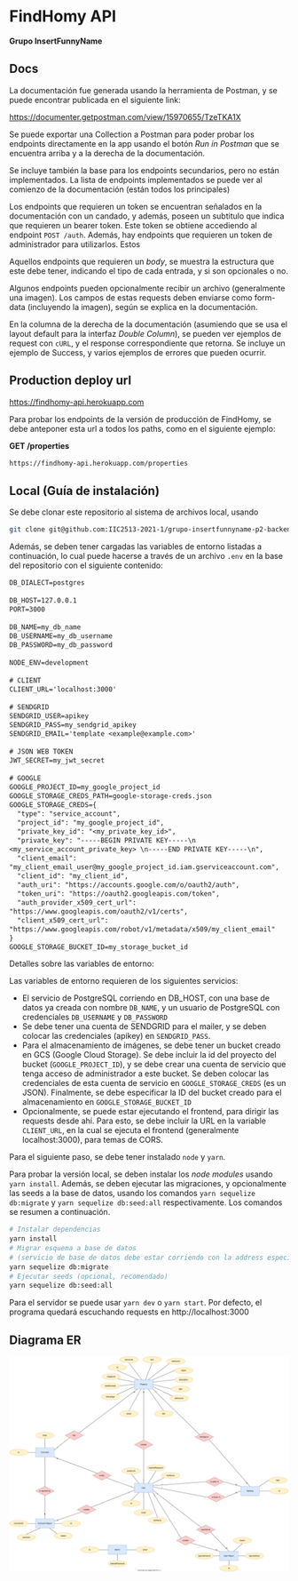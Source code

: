 # FindHomy API

**Grupo InsertFunnyName**

## Docs

La documentación fue generada usando la herramienta de Postman, y se puede encontrar publicada en el siguiente link:

https://documenter.getpostman.com/view/15970655/TzeTKA1X

Se puede exportar una Collection a Postman para poder probar los endpoints directamente en la app usando el botón _Run in Postman_ que se encuentra arriba y a la derecha de la documentación.

Se incluye también la base para los endpoints secundarios, pero no están implementados. La lista de endpoints implementados se puede ver al comienzo de la documentación (están todos los principales)

Los endpoints que requieren un token se encuentran señalados en la documentación con un candado, y además, poseen un subtitulo que indica que requieren un bearer token. Este token se obtiene accediendo al endpoint `POST /auth`. Además, hay endpoints que requieren un token de administrador para utilizarlos. Estos

Aquellos endpoints que requieren un _body_, se muestra la estructura que este debe tener, indicando el tipo de cada entrada, y si son opcionales o no.

Algunos endpoints pueden opcionalmente recibir un archivo (generalmente una imagen). Los campos de estas requests deben enviarse como form-data (incluyendo la imagen), según se explica en la documentación.

En la columna de la derecha de la documentación (asumiendo que se usa el layout default para la interfaz _Double Column_), se pueden ver ejemplos de request con `cURL`, y el response correspondiente que retorna. Se incluye un ejemplo de Success, y varios ejemplos de errores que pueden ocurrir.

## Production deploy url

https://findhomy-api.herokuapp.com

Para probar los endpoints de la versión de producción de FindHomy, se debe anteponer esta url a todos los paths, como en el siguiente ejemplo:

**GET /properties**

```bash
https://findhomy-api.herokuapp.com/properties
```

## Local (Guía de instalación)

Se debe clonar este repositorio al sistema de archivos local, usando

```bash
git clone git@github.com:IIC2513-2021-1/grupo-insertfunnyname-p2-backend.git
```

Además, se deben tener cargadas las variables de entorno listadas a continuación, lo cual puede hacerse a través de un archivo `.env` en la base del repositorio con el siguiente contenido:

```env
DB_DIALECT=postgres

DB_HOST=127.0.0.1
PORT=3000

DB_NAME=my_db_name
DB_USERNAME=my_db_username
DB_PASSWORD=my_db_password

NODE_ENV=development

# CLIENT
CLIENT_URL='localhost:3000'

# SENDGRID
SENDGRID_USER=apikey
SENDGRID_PASS=my_sendgrid_apikey
SENDGRID_EMAIL='template <example@example.com>'

# JSON WEB TOKEN
JWT_SECRET=my_jwt_secret

# GOOGLE
GOOGLE_PROJECT_ID=my_google_project_id
GOOGLE_STORAGE_CREDS_PATH=google-storage-creds.json
GOOGLE_STORAGE_CREDS={
  "type": "service_account",
  "project_id": "my_google_project_id",
  "private_key_id": "<my_private_key_id>",
  "private_key": "-----BEGIN PRIVATE KEY-----\n <my_service_account_private_key> \n-----END PRIVATE KEY-----\n",
  "client_email": "my_client_email_user@my_google_project_id.iam.gserviceaccount.com",
  "client_id": "my_client_id",
  "auth_uri": "https://accounts.google.com/o/oauth2/auth",
  "token_uri": "https://oauth2.googleapis.com/token",
  "auth_provider_x509_cert_url": "https://www.googleapis.com/oauth2/v1/certs",
  "client_x509_cert_url": "https://www.googleapis.com/robot/v1/metadata/x509/my_client_email"
}
GOOGLE_STORAGE_BUCKET_ID=my_storage_bucket_id
```

Detalles sobre las variables de entorno:

Las variables de entorno requieren de los siguientes servicios:
- El servicio de PostgreSQL corriendo en DB_HOST, con una base de datos ya creada con nombre `DB_NAME`, y un usuario de PostgreSQL con credenciales `DB_USERNAME` y `DB_PASSWORD`
- Se debe tener una cuenta de SENDGRID para el mailer, y se deben colocar las credenciales (apikey) en `SENDGRID_PASS`.
- Para el almacenamiento de imágenes, se debe tener un bucket creado en GCS (Google Cloud Storage). Se debe incluir la id del proyecto del bucket (`GOOGLE_PROJECT_ID`), y se debe crear una cuenta de servicio que tenga acceso de administrador a este bucket. Se deben colocar las credenciales de esta cuenta de servicio en `GOOGLE_STORAGE_CREDS` (es un JSON). Finalmente, se debe especificar la ID del bucket creado para el almacenamiento en `GOOGLE_STORAGE_BUCKET_ID`
- Opcionalmente, se puede estar ejecutando el frontend, para dirigir las requests desde ahí. Para esto, se debe incluir la URL en la variable `CLIENT_URL`, en la cual se ejecuta el frontend (generalmente localhost:3000), para temas de CORS.

Para el siguiente paso, se debe tener instalado `node` y `yarn`.

Para probar la versión local, se deben instalar los _node modules_ usando `yarn install`. Además, se deben ejecutar las migraciones, y opcionalmente las seeds a la base de datos, usando los comandos `yarn sequelize db:migrate` y `yarn sequelize db:seed:all` respectivamente. Los comandos se resumen a continuación.

```bash
# Instalar dependencias
yarn install
# Migrar esquema a base de datos
# (servicio de base de datos debe estar corriendo con la address especificada en .env)
yarn sequelize db:migrate
# Ejecutar seeds (opcional, recomendado)
yarn sequelize db:seed:all
```

Para el servidor se puede usar `yarn dev` o `yarn start`. Por defecto, el programa quedará escuchando requests en http://localhost:3000

## Diagrama ER
<img src="ER Diagram.svg" />